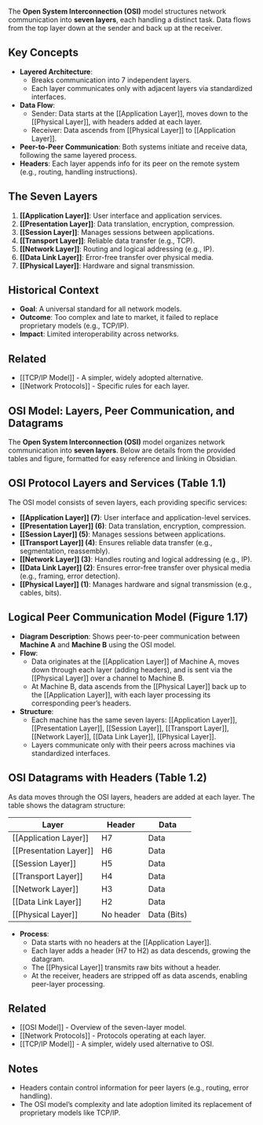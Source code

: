 The **Open System Interconnection (OSI)** model structures network communication into **seven layers**, each handling a distinct task. Data flows from the top layer down at the sender and back up at the receiver.
## Key Concepts
- **Layered Architecture**: 
  - Breaks communication into 7 independent layers.
  - Each layer communicates only with adjacent layers via standardized interfaces.
- **Data Flow**:
  - Sender: Data starts at the [[Application Layer]], moves down to the [[Physical Layer]], with headers added at each layer.
  - Receiver: Data ascends from [[Physical Layer]] to [[Application Layer]].
- **Peer-to-Peer Communication**: Both systems initiate and receive data, following the same layered process.
- **Headers**: Each layer appends info for its peer on the remote system (e.g., routing, handling instructions).

## The Seven Layers
1. **[[Application Layer]]**: User interface and application services.
2. **[[Presentation Layer]]**: Data translation, encryption, compression.
3. **[[Session Layer]]**: Manages sessions between applications.
4. **[[Transport Layer]]**: Reliable data transfer (e.g., TCP).
5. **[[Network Layer]]**: Routing and logical addressing (e.g., IP).
6. **[[Data Link Layer]]**: Error-free transfer over physical media.
7. **[[Physical Layer]]**: Hardware and signal transmission.

## Historical Context
- **Goal**: A universal standard for all network models.
- **Outcome**: Too complex and late to market, it failed to replace proprietary models (e.g., TCP/IP).
- **Impact**: Limited interoperability across networks.

## Related
- [[TCP/IP Model]] - A simpler, widely adopted alternative.
- [[Network Protocols]] - Specific rules for each layer.

## OSI Model: Layers, Peer Communication, and Datagrams

The **Open System Interconnection (OSI)** model organizes network communication into **seven layers**. Below are details from the provided tables and figure, formatted for easy reference and linking in Obsidian.

## OSI Protocol Layers and Services (Table 1.1)
The OSI model consists of seven layers, each providing specific services:

- **[[Application Layer]] (7)**: User interface and application-level services.
- **[[Presentation Layer]] (6)**: Data translation, encryption, compression.
- **[[Session Layer]] (5)**: Manages sessions between applications.
- **[[Transport Layer]] (4)**: Ensures reliable data transfer (e.g., segmentation, reassembly).
- **[[Network Layer]] (3)**: Handles routing and logical addressing (e.g., IP).
- **[[Data Link Layer]] (2)**: Ensures error-free transfer over physical media (e.g., framing, error detection).
- **[[Physical Layer]] (1)**: Manages hardware and signal transmission (e.g., cables, bits).

## Logical Peer Communication Model (Figure 1.17)
- **Diagram Description**: Shows peer-to-peer communication between **Machine A** and **Machine B** using the OSI model.
- **Flow**:
  - Data originates at the [[Application Layer]] of Machine A, moves down through each layer (adding headers), and is sent via the [[Physical Layer]] over a channel to Machine B.
  - At Machine B, data ascends from the [[Physical Layer]] back up to the [[Application Layer]], with each layer processing its corresponding peer’s headers.
- **Structure**:
  - Each machine has the same seven layers: [[Application Layer]], [[Presentation Layer]], [[Session Layer]], [[Transport Layer]], [[Network Layer]], [[Data Link Layer]], [[Physical Layer]].
  - Layers communicate only with their peers across machines via standardized interfaces.

## OSI Datagrams with Headers (Table 1.2)
As data moves through the OSI layers, headers are added at each layer. The table shows the datagram structure:

| Layer              | Header | Data         |
|-------------------|--------|--------------|
| [[Application Layer]] | H7     | Data         |
| [[Presentation Layer]] | H6     | Data         |
| [[Session Layer]]    | H5     | Data         |
| [[Transport Layer]]  | H4     | Data         |
| [[Network Layer]]    | H3     | Data         |
| [[Data Link Layer]]  | H2     | Data         |
| [[Physical Layer]]   | No header | Data (Bits) |

- **Process**: 
  - Data starts with no headers at the [[Application Layer]].
  - Each layer adds a header (H7 to H2) as data descends, growing the datagram.
  - The [[Physical Layer]] transmits raw bits without a header.
  - At the receiver, headers are stripped off as data ascends, enabling peer-layer processing.

## Related
- [[OSI Model]] - Overview of the seven-layer model.
- [[Network Protocols]] - Protocols operating at each layer.
- [[TCP/IP Model]] - A simpler, widely used alternative to OSI.

## Notes
- Headers contain control information for peer layers (e.g., routing, error handling).
- The OSI model’s complexity and late adoption limited its replacement of proprietary models like TCP/IP.